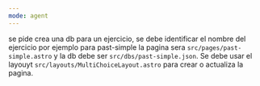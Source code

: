 ```yaml
---
mode: agent
---
```


se pide crea una db para un ejercicio, se debe identificar el nombre del ejercicio por ejemplo para past-simple la pagina sera `src/pages/past-simple.astro` y la db debe ser `src/dbs/past-simple.json`. Se debe usar el layouyt `src/layouts/MultiChoiceLayout.astro` para crear o actualiza la pagina.
